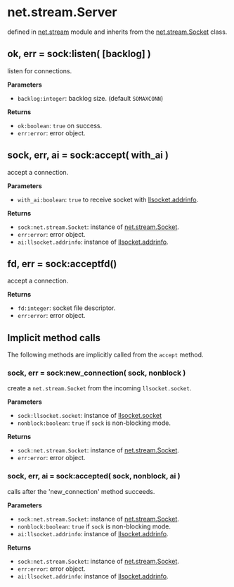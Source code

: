 # net.stream.Server

defined in [net.stream](../lib/stream.lua) module and inherits from the [net.stream.Socket](net_stream_socket.md) class.


## ok, err = sock:listen( [backlog] )

listen for connections.

**Parameters**

- `backlog:integer`: backlog size. (default `SOMAXCONN`)

**Returns**

- `ok:boolean`: `true` on success.
- `err:error`: error object.


## sock, err, ai = sock:accept( with_ai )

accept a connection.

**Parameters**

- `with_ai:boolean`: `true` to receive socket with [llsocket.addrinfo](https://github.com/mah0x211/lua-llsocket#llsocketaddrinfo-instance-methods).


**Returns**

- `sock:net.stream.Socket`: instance of [net.stream.Socket](net_stream_socket.md).
- `err:error`: error object.
- `ai:llsocket.addrinfo`: instance of [llsocket.addrinfo](https://github.com/mah0x211/lua-llsocket#llsocketaddrinfo-instance-methods).


## fd, err = sock:acceptfd()

accept a connection.

**Returns**

- `fd:integer`: socket file descriptor.
- `err:error`: error object.


## Implicit method calls

The following methods are implicitly called from the `accept` method.


### sock, err = sock:new_connection( sock, nonblock )

create a `net.stream.Socket` from the incoming `llsocket.socket`.

**Parameters**

- `sock:llsocket.socket`: instance of [llsocket.socket](https://github.com/mah0x211/lua-llsocket#llsocketsocket-instance-methods)
- `nonblock:boolean`: `true` if `sock` is non-blocking mode.

**Returns**

- `sock:net.stream.Socket`: instance of [net.stream.Socket](net_stream_socket.md).
- `err:error`: error object.


### sock, err, ai = sock:accepted( sock, nonblock, ai )

calls after the 'new_connection' method succeeds.

**Parameters**

- `sock:net.stream.Socket`: instance of [net.stream.Socket](net_stream_socket.md).
- `nonblock:boolean`: `true` if `sock` is non-blocking mode.
- `ai:llsocket.addrinfo`: instance of [llsocket.addrinfo](https://github.com/mah0x211/lua-llsocket#llsocketaddrinfo-instance-methods).

**Returns**

- `sock:net.stream.Socket`: instance of [net.stream.Socket](net_stream_socket.md).
- `err:error`: error object.
- `ai:llsocket.addrinfo`: instance of [llsocket.addrinfo](https://github.com/mah0x211/lua-llsocket#llsocketaddrinfo-instance-methods).


